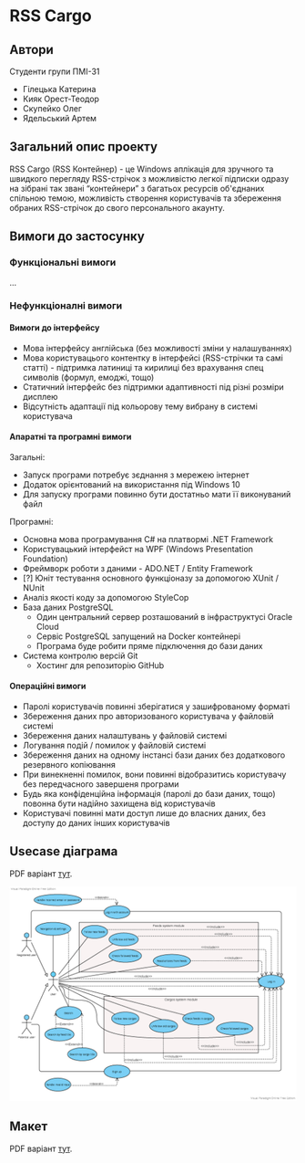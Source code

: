 # RSS Cargo

## Автори

Студенти групи ПМІ-31

- Гілецька Катерина
- Кияк Орест-Теодор
- Скупейко Олег
- Ядельський Артем

## Загальний опис проекту

RSS Cargo (RSS Контейнер) - це Windows аплікація для зручного та швидкого перегляду RSS-стрічок з можливістю легкої підписки одразу на зібрані так звані “контейнери” з багатьох ресурсів об'єднаних спільною темою, можливість створення користувачів та збереження обраних RSS-стрічок до свого персонального акаунту.

## Вимоги до застосунку

### Функціональні вимоги

...

### Нефункціоналні вимоги

#### Вимоги до інтерфейсу

- Мова інтерфейсу англійська (без можливості зміни у налашуваннях)
- Мова користувацього контентку в інтерфейсі (RSS-стрічки та самі статті) - підтримка латиниці та кирилиці без врахування спец символів (формул, емоджі, тощо) 
- Статичний інтерфейс без підтримки адаптивності під різні розміри дисплею
- Відсутність адаптації під кольорову тему вибрану в системі користувача

#### Апаратні та програмні вимоги

Загальні:
- Запуск програми потребує зєднання з мережею інтернет
- Додаток орієнтований на використання під Windows 10
- Для запуску програми повинно бути достатньо мати її виконуваний файл

Програмні:
- Основна мова програмування C# на платвормі .NET Framework
- Користувацький інтерфейст на WPF (Windows Presentation Foundation)
- Фреймворк роботи з даними - ADO.NET / Entity Framework
- [?] Юніт тестування основного функціоназу за допомогою XUnit / NUnit
- Аналіз якості коду за допомогою StyleCop
- База даних PostgreSQL
	- Один центральний сервер розташований в інфраструктусі Oracle Cloud
	- Сервіс PostgreSQL запущений на Docker контейнері
	- Програма буде робити пряме підключення до бази даних
- Система контролю версій Git
	- Хостинг для репозиторію GitHub

#### Операційні вимоги

- Паролі користувачів повинні зберігатися у зашифрованому форматі
- Збереження даних про авторизованого користувача у файловій системі
- Збереження даних налаштувань у файловій системі
- Логування подій / помилок у файловій системі
- Збереження даних на одному інстансі бази даних без додаткового резервного копіювання
- При винекненні помилок, вони повинні відобразитись користувачу без передчасного завершеня програми
- Будь яка конфіденційна інформація (паролі до бази даних, тощо) повонна бути надійно захищена від користувачів
- Користувачі повинні мати доступ лише до власних даних, без доступу до даних інших користувачів

## Usecase діаграма

PDF варіант [тут](https://github.com/lnu-ami-projects/rss-cargo/blob/main/docs/usecase_diagram.pdf).

![Usecase діаграма](https://github.com/lnu-ami-projects/rss-cargo/blob/main/docs/usecase_diagram.png)

## Макет

PDF варіант [тут](https://github.com/lnu-ami-projects/rss-cargo/blob/main/docs/wireframe.pdf).

